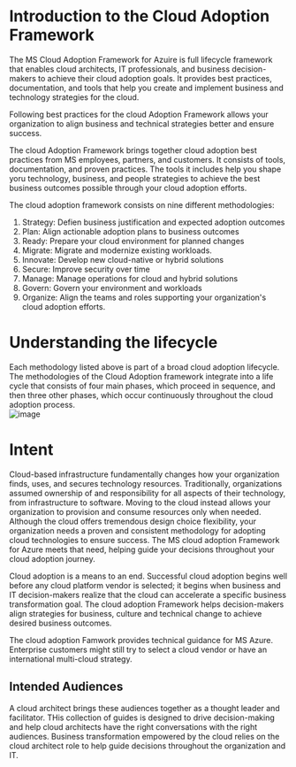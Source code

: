 # Introduction to the Cloud Adoption Framework

The MS Cloud Adoption Framework for Azuire is full lifecycle framework that enables cloud architects, IT professionals, and business decision-makers to achieve their cloud adoption goals. It provides best practices, documentation, and tools that help you create and implement business and technology strategies for the cloud. 

Following best practices for the cloud Adoption Framework allows your organization  to align business and technical strategies better and ensure success. 

The cloud Adoption Framework brings together cloud adoption best practices from MS employees, partners, and customers. It consists of tools, documentation, and proven practices. The tools it includes help you shape yoru technology, business, and people strategies to achieve the best business outcomes possible through your cloud adoption efforts. 

The cloud adoption framework consists on nine different methodologies:
1. Strategy: Defien business justification and expected adoption outcomes
2. Plan: Align actionable adoption plans to business outcomes
3. Ready: Prepare your cloud environment for planned changes
4. Migrate: Migrate and modernize existing workloads.
5. Innovate: Develop new cloud-native or hybrid solutions
6. Secure: Improve security over time
7. Manage: Manage operations for cloud and hybrid solutions
8. Govern: Govern  your environment and workloads
9. Organize: Align the teams and roles supporting your organization's cloud adoption efforts.

# Understanding the lifecycle
Each methodology listed above is part of a broad cloud adoption lifecycle. The methodologies of the Cloud Adoption framework integrate into a life cycle that consists of four main phases, which proceed in sequence, and then three other phases, which occur continuously throughout the cloud adoption process. 
</br>
![image](https://github.com/Shawn-Nichol/Microsoft/assets/30714313/1b50eea0-0896-4959-8c66-1aac144e8216)

# Intent
Cloud-based infrastructure fundamentally changes how your organization finds, uses, and secures technology resources. Traditionally, organizations assumed ownership of and responsibility for all aspects of their technology, from infrastructure to software. Moving to the cloud instead allows your organization to provision and consume resources only when needed.  Although the cloud offers tremendous design choice flexibility, your organization needs a proven and consistent methodology for adopting cloud technologies to ensure success. The MS cloud adoption Framework for Azure meets that need, helping guide your decisions throughout your cloud adoption journey. 

Cloud adoption is a means to an end. Successful cloud adoption begins well before any cloud platform vendor is selected; it begins when business and IT decision-makers realize that the cloud can accelerate a specific business transformation goal. The cloud adoption Framework helps decision-makers align strategies for business, culture and technical change to achieve desired business outcomes. 

The cloud adoption Famwork provides technical guidance for MS Azure. Enterprise customers might still try to select a cloud vendor or have an international multi-cloud strategy. 

## Intended Audiences
A cloud architect brings these audiences together as a thought leader and facilitator. THis collection of guides is  designed to drive decision-making and help cloud architects have the right conversations with the right audiences. Business transformation empowered by the cloud relies on the cloud architect role to help guide decisions throughout the organization and IT. 


